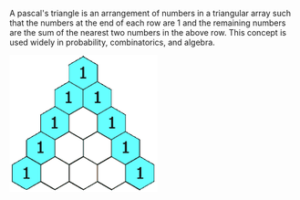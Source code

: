 A pascal's triangle is an arrangement of numbers in a triangular array such that the numbers at the end of each row are 1 and the remaining numbers are the sum of the nearest two numbers in the above row. This concept is used widely in probability, combinatorics, and algebra.



![](https://github.com/aliisapour/Pascal-s-triangle/blob/main/PascalTriangleAnimated.gif)

